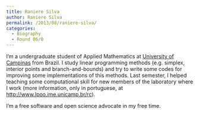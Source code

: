 ```yaml
---
title: Raniere Silva
author: Raniere Silva
permalink: /2013/08/raniere-silva/
categories:
  - Biography
  - Round 06/0
---
```

I&#8217;m a undergraduate student of Applied Mathematics at [University of Campinas][1] from Brazil. I study linear programming methods (e.g. simplex, interior points and branch-and-bounds) and try to write some codes for improving some implementations of this methods. Last semester, I helped teaching some computational skill for new members of the laboratory where I work (more information, only in portuguese, at <http://www.lpoo.ime.unicamp.br/rc>).

I&#8217;m a free software and open science advocate in my free time.

 [1]: http://www.unicamp.br/
